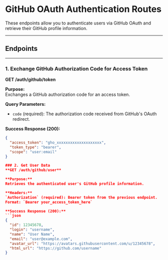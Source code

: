 # GitHub OAuth Authentication Routes

These endpoints allow you to authenticate users via GitHub OAuth and retrieve their GitHub profile information.

---

## Endpoints

---

### 1. Exchange GitHub Authorization Code for Access Token

**GET /auth/github/token**  

**Purpose:**  
Exchanges a GitHub authorization code for an access token.

**Query Parameters:**
- `code` (required): The authorization code received from GitHub's OAuth redirect.

**Success Response (200):**
```json
{
  "access_token": "gho_xxxxxxxxxxxxxxxxxxxx",
  "token_type": "bearer",
  "scope": "user:email"
}

### 2. Get User Data
**GET /auth/github/user**

**Purpose:**
Retrieves the authenticated user's GitHub profile information.

**Headers:**
`Authorization` (required): Bearer token from the previous endpoint.
Format: `Bearer your_access_token_here`

**Success Response (200):**
```json
{
  "id": 12345678,
  "login": "username",
  "name": "User Name",
  "email": "user@example.com",
  "avatar_url": "https://avatars.githubusercontent.com/u/12345678",
  "html_url": "https://github.com/username"
}

